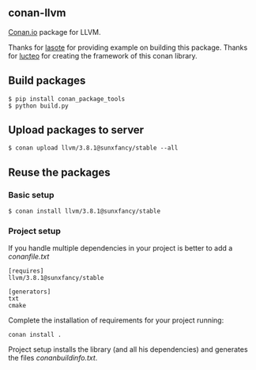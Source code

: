 


## conan-llvm
[Conan.io](https://conan.io) package for LLVM.

Thanks for [lasote](https://github.com/lasote) for providing example on building this package. 
Thanks for [lucteo](https://github.com/lucteo) for creating the framework of this conan library.

## Build packages

    $ pip install conan_package_tools
    $ python build.py
    
## Upload packages to server

    $ conan upload llvm/3.8.1@sunxfancy/stable --all
    
## Reuse the packages

### Basic setup

    $ conan install llvm/3.8.1@sunxfancy/stable
    
### Project setup

If you handle multiple dependencies in your project is better to add a *conanfile.txt*
    
    [requires]
    llvm/3.8.1@sunxfancy/stable

    [generators]
    txt
    cmake

Complete the installation of requirements for your project running:</small></span>

    conan install . 

Project setup installs the library (and all his dependencies) and generates the files *conanbuildinfo.txt*.
